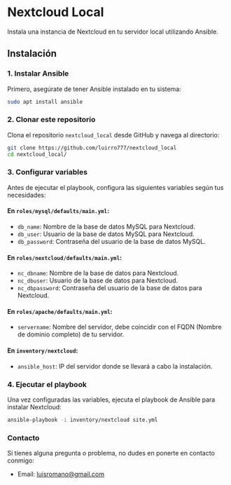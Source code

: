 # Nextcloud Local

Instala una instancia de Nextcloud en tu servidor local utilizando Ansible.

## Instalación

### 1. Instalar Ansible

Primero, asegúrate de tener Ansible instalado en tu sistema:

```bash
sudo apt install ansible
```

### 2. Clonar este repositorio

Clona el repositorio `nextcloud_local` desde GitHub y navega al directorio:

```bash
git clone https://github.com/luirro777/nextcloud_local
cd nextcloud_local/
```

### 3. Configurar variables

Antes de ejecutar el playbook, configura las siguientes variables según tus necesidades:

#### En `roles/mysql/defaults/main.yml`:
- `db_name`: Nombre de la base de datos MySQL para Nextcloud.
- `db_user`: Usuario de la base de datos MySQL para Nextcloud.
- `db_password`: Contraseña del usuario de la base de datos MySQL.

#### En `roles/nextcloud/defaults/main.yml`:
- `nc_dbname`: Nombre de la base de datos para Nextcloud.
- `nc_dbuser`: Usuario de la base de datos para Nextcloud.
- `nc_dbpassword`: Contraseña del usuario de la base de datos para Nextcloud.

#### En `roles/apache/defaults/main.yml`:
- `servername`: Nombre del servidor, debe coincidir con el FQDN (Nombre de dominio completo) de tu servidor.

#### En `inventory/nextcloud`:
- `ansible_host`: IP del servidor donde se llevará a cabo la instalación.

### 4. Ejecutar el playbook

Una vez configuradas las variables, ejecuta el playbook de Ansible para instalar Nextcloud:

```bash
ansible-playbook -i inventory/nextcloud site.yml
```

### Contacto

Si tienes alguna pregunta o problema, no dudes en ponerte en contacto conmigo:
- Email: luisromano@gmail.com

